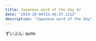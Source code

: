 ```yaml
---
title: Japanese word of the day #2
date: "2019-10-04T23:46:37.121Z"
description: "Japanese word of the day"
---
```


ずいぶん: quite